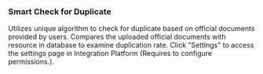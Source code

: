  ### Smart Check for Duplicate
Utilizes unique algorithm to check for duplicate based on official documents provided by users. Compares the uploaded official documents with resource in database to examine duplication rate. Click "Settings" to access the settings page in Integration Platform (Requires to configure permissions.).

